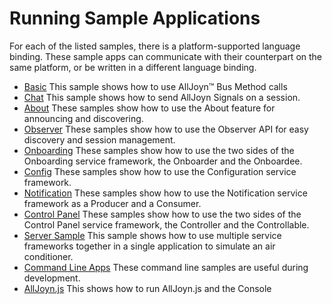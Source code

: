 # Running Sample Applications

For each of the listed samples, there is a platform-supported language binding.
These sample apps can communicate with their counterpart on the same platform,
or be written in a different language binding.

* [Basic][basic] This sample shows how to use AllJoyn&trade; Bus Method calls
* [Chat][chat] This sample shows how to send AllJoyn Signals on a session.
* [About][about] These samples show how to use the About feature for
  announcing and discovering.
* [Observer][observer] These samples show how to use the Observer API for easy
  discovery and session management.
* [Onboarding][onboarding] These samples show how to use the two sides of the
  Onboarding service framework, the Onboarder and the Onboardee.
* [Config][config] These samples show how to use the Configuration service framework.
* [Notification][notification] These samples show how to use the Notification
  service framework as a Producer and a Consumer.
* [Control Panel][controlpanel] These samples show how to use the two sides of
  the Control Panel service framework, the Controller and the Controllable.
* [Server Sample][acserver] This sample shows how to use multiple service frameworks
  together in a single application to simulate an air conditioner.
* [Command Line Apps][cli] These command line samples are useful during development.
* [AllJoyn.js][alljoyn-js] This shows how to run AllJoyn.js and the Console

[basic]: /develop/run-sample-apps/basic
[chat]: /develop/run-sample-apps/chat
[about]: /develop/run-sample-apps/about
[observer]: /develop/run-sample-apps/observer
[onboarding]: /develop/run-sample-apps/onboarding
[config]: /develop/run-sample-apps/config
[notification]: /develop/run-sample-apps/notification
[controlpanel]: /develop/run-sample-apps/controlpanel
[acserver]: /develop/run-sample-apps/acserver
[cli]: /develop/run-sample-apps/test
[alljoyn-js]: /develop/run-sample-apps/alljoyn-js
